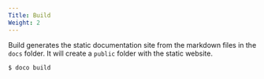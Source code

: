 ```yaml
---
Title: Build
Weight: 2
---
```


Build generates the static documentation site from the markdown files in the `docs` folder. It will create a `public` folder with the static website.


```sh
$ doco build
```